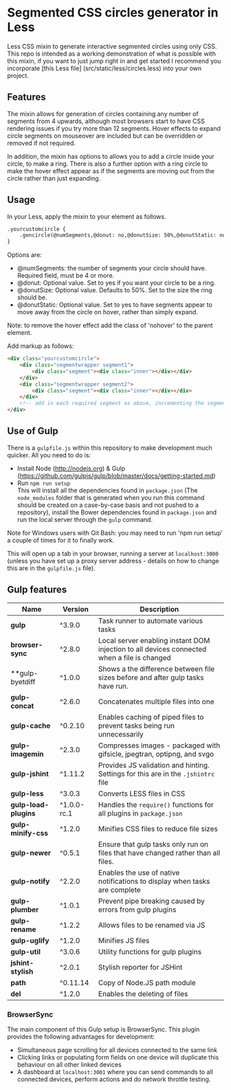 Segmented CSS circles generator in Less
=======================================

Less CSS mixin to generate interactive segmented circles using only CSS. This repo is intended as a working demonstration of what is possible with this mixin, if you want to just jump right in and get started I recommend you incorporate [this Less file] (src/static/less/circles.less) into your own project.

Features
--------

The mixin allows for generation of circles containing any number of segments from 4 upwards, although most browsers start to have CSS rendering issues if you try more than 12 segments. Hover effects to expand circle segments on mouseover are included but can be overridden or removed if not required.

In addition, the mixin has options to allows you to add a circle inside your circle, to make a ring. There is also a further option with a ring circle to make the hover effect appear as if the segments are moving out from the circle rather than just expanding.

Usage
-----

In your Less, apply the mixin to your element as follows.

```html
.yourcustomcircle {
	.gencircle(@numSegments,@donut: no,@donutSize: 50%,@donutStatic: no);
}
```

Options are:

- @numSegments: the number of segments your circle should have. Required field, must be 4 or more.
- @donut: Optional value. Set to yes if you want your circle to be a ring.
- @donutSize: Optional value. Defaults to 50%. Set to the size the ring should be.
- @donutStatic: Optional value. Set to yes to have segments appear to move away from the circle on hover, rather than simply expand.

Note: to remove the hover effect add the class of 'nohover' to the parent element.

Add markup as follows:

```html
<div class="yourcustomcircle">
	<div class="segmentwrapper segment1">
		<div class="segment"><div class="inner"></div></div>
	</div>
	<div class="segmentwrapper segment2">
		<div class="segment"><div class="inner"></div></div>
	</div>
	<!-- add in each required segment as above, incrementing the segment class number as shown -->
</div>
```



Use of Gulp
------------  

There is a `gulpfile.js` within this repository to make development much quicker. All you need to do is:
* Install Node (http://nodejs.org) & Gulp (https://github.com/gulpjs/gulp/blob/master/docs/getting-started.md)  
* Run `npm run setup`  
This will install all the dependencies found in `package.json` (The `node_modules` folder that is generated when you run this command should be created on a case-by-case basis and not pushed to a repository), install the Bower dependencies found in `package.json` and run the local server through the `gulp` command.

Note for Windows users with Git Bash: you may need to run 'npm run setup' a couple of times for it to finally work.
  
This will open up a tab in your browser, running a server at `localhost:3000` (unless you have set up a proxy server address - details on how to change this are in the `gulpfile.js` file).

Gulp features
-------------

Name | Version | Description
--- | --- | ---
**gulp** | ^3.9.0 | Task runner to automate various tasks
**browser-sync** | ^2.8.0 | Local server enabling instant DOM injection to all devices connected when a file is changed
**gulp-byetdiff | ^1.0.0 | Shows a the difference between file sizes before and after gulp tasks have run.
**gulp-concat** | ^2.6.0 | Concatenates multiple files into one
**gulp-cache** | ^0.2.10 | Enables caching of piped files to prevent tasks being run unnecessarily
**gulp-imagemin** | ^2.3.0 | Compresses images - packaged with gifsicle, jpegtran, optipng, and svgo
**gulp-jshint** | ^1.11.2 | Provides JS validation and hinting. Settings for this are in the `.jshintrc` file
**gulp-less** | ^3.0.3 | Converts LESS files in CSS
**gulp-load-plugins** | ^1.0.0-rc.1 | Handles the `require()` functions for all plugins in `package.json`
**gulp-minify-css** | ^1.2.0 | Minifies CSS files to reduce file sizes
**gulp-newer** | ^0.5.1 | Ensure that gulp tasks only run on files that have changed rather than all files.
**gulp-notify** | ^2.2.0 | Enables the use of native notifications to display when tasks are complete
**gulp-plumber** | ^1.0.1 | Prevent pipe breaking caused by errors from gulp plugins
**gulp-rename** | ^1.2.2 | Allows files to be renamed via JS
**gulp-uglify** | ^1.2.0 | Minifies JS files
**gulp-util** | ^3.0.6 | Utility functions for gulp plugins
**jshint-stylish** | ^2.0.1 | Stylish reporter for JSHint
**path** | ^0.11.14 | Copy of Node.JS path module
**del** | ^1.2.0 | Enables the deleting of files

### BrowserSync
  
The main component of this Gulp setup is BrowserSync. This plugin provides the following advantages for development:  
* Simultaneous page scrolling for all devices connected to the same link  
* Clicking links or populating form fields on one device will duplicate this behaviour on all other linked devices  
* A dashboard at `localhost:3001` where you can send commands to all connected devices, perform actions and do network throttle testing.

